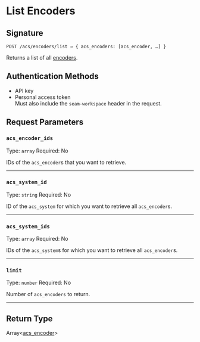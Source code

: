 # List Encoders

## Signature
```
POST /acs/encoders/list ⇒ { acs_encoders: [acs_encoder, …] }
```

Returns a list of all [encoders](../../../capability-guides/access-systems/working-with-card-encoders-and-scanners/README.md).

## Authentication Methods

- API key
- Personal access token
  <br>Must also include the `seam-workspace` header in the request.

## Request Parameters

### `acs_encoder_ids`

Type: `array`
Required: No

IDs of the `acs_encoder`s that you want to retrieve.

***

### `acs_system_id`

Type: `string`
Required: No

ID of the `acs_system` for which you want to retrieve all `acs_encoder`s.

***

### `acs_system_ids`

Type: `array`
Required: No

IDs of the `acs_system`s for which you want to retrieve all `acs_encoder`s.

***

### `limit`

Type: `number`
Required: No

Number of `acs_encoders` to return.

***

## Return Type

Array<[acs\_encoder](./)>
